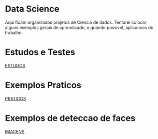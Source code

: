 # Data Science

Aqui ficam organizados projetos de Ciencia de dados. Tentarei colocar alguns exemplos gerais de aprendizado, e quando possivel, aplicacoes do trabalho.

# Estudos e Testes

[ESTUDOS](/data_science/estudo)

# Exemplos Praticos

[PRATICOS](/data_science/casos)

# Exemplos de deteccao de faces

[IMAGENS](/data_science/face_detection)
